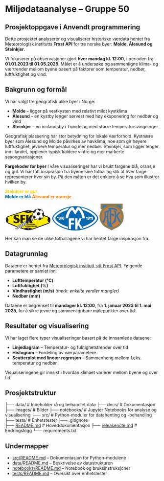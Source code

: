 # Miljødataanalyse – Gruppe 50  
## Prosjektoppgave i Anvendt programmering

Dette prosjektet analyserer og visualiserer historiske værdata hentet fra Meteorologisk institutts **Frost API** for tre norske byer: **Molde, Ålesund og Steinkjer**.

Vi fokuserer på observasjoner gjort **hver mandag kl. 12:00**, i perioden fra **01.01.2023 til 01.05.2025**. Målet er å undersøke og sammenligne klima- og værtrender mellom byene basert på faktorer som temperatur, nedbør, luftfuktighet og vind.


## Bakgrunn og formål
Vi har valgt tre geografisk ulike byer i Norge:

- **Molde** – ligger på vestkysten med relativt mildt kystklima  
- **Ålesund** – en kystby lenger sørvest med høy eksponering for nedbør og vind  
- **Steinkjer** – en innlandsby i Trøndelag med større temperatursvingninger  

Geografisk plassering har stor betydning for lokale værforhold. Kystnære byer som Ålesund og Molde påvirkes av havklima, noe som gir høyere luftfuktighet, jevnere temperatur og mer nedbør. Steinkjer, som ligger lenger inn i landet, opplever typisk kaldere vintre og mer markerte sesongvariasjoner.

**Fargekoder for byer**
I våre visualiseringer har vi brukt fargene blå, oransje og gul. Vi har tatt insiprasjon fra byene sine fotballag slik at hver farge representerer hver sin by. På den måten er det enklere å se hva som illustrer hvilken by.

**<span style="color:#FFD700">Steinkjer er gul</span>**    
**<span style="color:#0072B2">Molde er blå</span>**
**<span style="color:#FF8000">Ålesund er oransje</span>**

<img src="resources/images/steinkjer_logo.png" alt="Steinkjer FK logo" width="150"/>

<img src="resources/images/molde_logo.png" alt="Molde FK logo" width="150"/>

<img src="resources/images/aalesund_logo.png" alt="Aalesund FK logo" width="80"/>


Her kan man se de ulike fotballagene vi har hentet farge inspirasjon fra.

## Datagrunnlag
Dataene er hentet fra [Meteorologisk institutt sitt Frost API](https://frost.met.no/). 
Følgende parametere er samlet inn:

- **Lufttemperatur (°C)**  
- **Luftfuktighet (%)**  
- **Vindhastighet (m/s)** *(merk: enkelte verdier mangler)*  
- **Nedbør (mm)**  

Dataene er begrenset til **mandager kl. 12:00**, fra **1. januar 2023 til 1. mai 2025**, for å sikre jevne og sammenlignbare målepunkter over tid.


## Resultater og visualisering
Vi har laget flere typer visualiseringer basert på de innsamlede dataene:

- **Linjediagram** – Temperatur- og fuktighetstrender over tid  
- **Histogram** – Fordeling av værparametere  
- **Scatterplot med lineær regresjon** – Sammenheng mellom f.eks. temperatur og nedbør  

Visualiseringene gir innsikt i hvordan klimaet varierer mellom byene og over tid.


## Prosjektstruktur
├── data/           # Inneholder rå og behandlet data
├── docs/           # Dokumentasjon 
├── images/         # Bilder
├── notebooks/      # Jupyter Notebooks for analyse og visualisering
├── src/            # Python-moduler for datahenting og -behandling
├── tests/          # Enhetstester
├── .gitignore     
├── [README.md](README.md)       # Hoveddokumentasjon
├── [releasenote.md](releasenote.md)  # Endringslogg
└── requirements.txt

## Undermapper
- [src/README.md](src/README.md) – Dokumentasjon for Python-modulene
- [data/README.md](data/README.md) – Beskrivelse av datastrukturen
- [notebooks/README.md](notebooks/README.md) – Notebook og bruksinstruksjoner
- [tests/README.md](tests/README.md) – Oversikt over enhetstester
